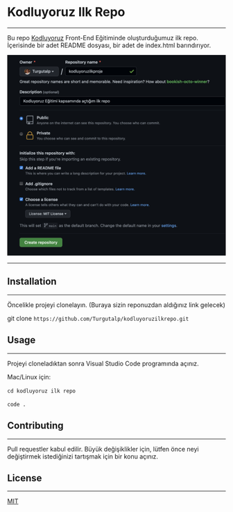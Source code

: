 # Kodluyoruz Ilk Repo
---

Bu repo [Kodluyoruz](https://www.kodluyoruz.org) Front-End Eğitiminde oluşturduğumuz ilk repo. İçerisinde bir adet README dosyası, bir adet de index.html barındırıyor.

![Alternate text](images/kodluyoruz.jpg)

---

## Installation

---

Öncelikle projeyi clonelayın. (Buraya sizin reponuzdan aldığınız link gelecek)

 git clone `https://github.com/Turgutalp/kodluyoruzilkrepo.git`

## Usage

---

Projeyi cloneladıktan sonra Visual Studio Code programında açınız.

Mac/Linux için:

`cd kodluyoruz ilk repo`

`code .`

## Contributing

---

Pull requestler kabul edilir. Büyük değişiklikler için, lütfen önce neyi değiştirmek istediğinizi tartışmak için bir konu açınız.

## License

---

[MIT](https://choosealicense.com/licenses/mit/)